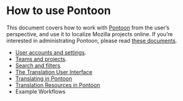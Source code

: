# How to use Pontoon

This document covers how to work with [Pontoon](https://pontoon.mozilla.org/) from the user’s perspective, and use it to localize Mozilla projects online. If you’re interested in administrating Pontoon, please read [these documents](https://github.com/mozilla-l10n/documentation/tree/master/tools/pontoon).

* [User accounts and settings](users.md).
* [Teams and projects](teams_projects.md).
* [Search and filters](search_filters.md).
* [The Translation User Interface](ui.md)
* [Translating in Pontoon](translate.md)
* [Translation Resources in Pontoon](resources.md)
* Example Workflows
